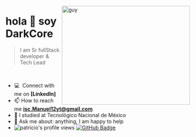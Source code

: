 <img align="right" height="270px" alt="guy" width="350" src="https://i.pinimg.com/originals/e4/26/70/e426702edf874b181aced1e2fa5c6cde.gif" /> </a>
 
### <h1>hola 👋 soy DarkCore</h1>

> I am Sr fullStack developer & Tech Lead
<br />

<!--- 🌱 &nbsp;I'm currently studying for Bsc. (Hons.) in IT at University of Moratuwa-->
- :computer: &nbsp;Connect with me on **[LinkedIn]**
- 📫 How to reach me **isc.Manuel12yt@gmail.com**
- 📝 I studied at Tecnológico Nacional de México
- 💬 Ask me about: anything, I am happy to help
- 	<img src="https://komarev.com/ghpvc/?username=Manuel12yt&label=Profile%20views&color=brightgreen&style=plastic" alt="patricio's profile views" /> 
	<a href="https://github.com/Manuel12yt?tab=followers"><img src="https://img.shields.io/github/followers/iscpatricio92?label=Followers&style=social" alt="GitHub Badge"></a>
<br><br>
